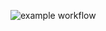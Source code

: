 ![example workflow](https://github.com/abmuslim/Robosherlock/actions/workflows/action.yaml/badge.svg)

